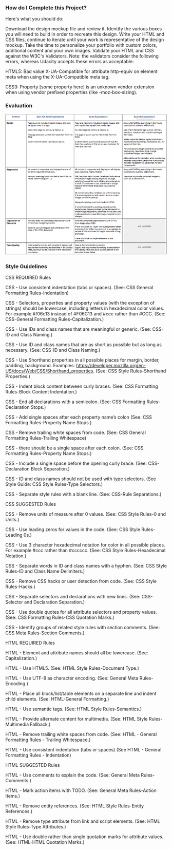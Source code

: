 ### How do I Complete this Project?

Here's what you should do:

Download the design mockup file and review it.
Identify the various boxes you will need to build in order to recreate this design.
Write your HTML and CSS files, continue to iterate until your work is representative of the design mockup.
Take the time to personalize your portfolio with custom colors, additional content and your own images.
Validate your HTML and CSS against the W3C's Validators. Note: the validators consider the following errors, whereas Udacity accepts these errors as acceptable:

HTML5: Bad value X-UA-Compatible for attribute http-equiv on element meta when using the X-UA-Compatible meta tag.

CSS3: Property [some property here] is an unknown vendor extension when using vendor prefixed properties (like -moz-box-sizing).

### Evaluation

![evaluation rubric](img/spec.png)

### Style Guidelines

CSS REQUIRED Rules

CSS - Use consistent indentation (tabs or spaces). (See: CSS General Formatting Rules-Indentation)

CSS - Selectors, properties and property values (with the exception of strings) should be lowercase, including letters in hexadecimal 
color values. For example #f06c13 instead of #F06C13 and #ccc rather than #CCC. (See: CSS-General Formatting Rules-Capitalization.)

CSS - Use IDs and class names that are meaningful or generic. (See: CSS-ID and Class Naming.)

CSS - Use ID and class names that are as short as possible but as long as necessary. (See: CSS-ID and Class Naming.)

CSS - Use Shorthand properties in all possible places for margin, border, padding, background. Examples: https://developer.mozilla.org/en-US/docs/Web/CSS/Shorthand_properties. (See: CSS Style Rules-Shorthand Properties.)

CSS - Indent block content between curly braces. (See: CSS Formatting Rules-Block Content Indentation.)

CSS - End all declarations with a semicolon. (See: CSS Formatting Rules-Declaration Stops.)

CSS - Add single spaces after each property name’s colon (See: CSS Formatting Rules-Property Name Stops.)

CSS - Remove trailing white spaces from code. (See: CSS General Formatting Rules-Trailing Whitespace)

CSS - there should be a single space after each colon. (See: CSS Formatting Rules-Property Name Stops.)

CSS - Include a single space before the opening curly brace. (See: CSS-Declaration Block Separation.)

CSS - ID and class names should not be used with type selectors. (See Style Guide: CSS Style Rules-Type Selectors.)

CSS - Separate style rules with a blank line. (See: CSS-Rule Separations.)

CSS SUGGESTED Rules

CSS - Remove units of measure after 0 values. (See: CSS Style Rules-0 and Units.)

CSS - Use leading zeros for values in the code. (See: CSS Style Rules-Leading 0s.)

CSS - Use 3 character hexadecimal notation for color in all possible places. For example #ccc rather than #cccccc. (See: CSS Style Rules-Hexadecimal Notation.)

CSS - Separate words in ID and class names with a hyphen. (See: CSS Style Rules-ID and Class Name Delimiters.)

CSS - Remove CSS hacks or user detection from code. (See: CSS Style Rules-Hacks.)

CSS - Separate selectors and declarations with new lines. (See: CSS-Selector and Declaration Separation.)

CSS - Use double quotes for all attribute selectors and property values. (See: CSS Formatting Rules-CSS Quotation Marks.)

CSS - Identify groups of related style rules with section comments. (See: CSS Meta Rules-Section Comments.)

HTML REQUIRED Rules

HTML - Element and attribute names should all be lowercase. (See: Capitalization.)

HTML - Use HTML5. (See: HTML Style Rules-Document Type.)

HTML - Use UTF-8 as character encoding. (See: General Meta Rules-Encoding.)

HTML - Place all block/list/table elements on a separate line and indent child elements. (See: HTML-General Formatting.)

HTML - Use semantic tags. (See: HTML Style Rules-Semantics.)

HTML - Provide alternate content for multimedia. (See: HTML Style Rules-Multimedia Fallback.)

HTML - Remove trailing white spaces from code. (See: HTML - General Formatting Rules - Trailing Whitespace.)

HTML - Use consistent indentation (tabs or spaces) (See HTML - General Formatting Rules - Indentation)

HTML SUGGESTED Rules

HTML - Use comments to explain the code. (See: General Meta Rules-Comments.)

HTML - Mark action items with TODO. (See: General Meta Rules-Action Items.)

HTML - Remove entity references. (See: HTML Style Rules-Entity References.)

HTML - Remove type attribute from link and script elements. (See: HTML Style Rules-Type Attributes.)

HTML - Use double rather than single quotation marks for attribute values. (See: HTML-HTML Quotation Marks.)